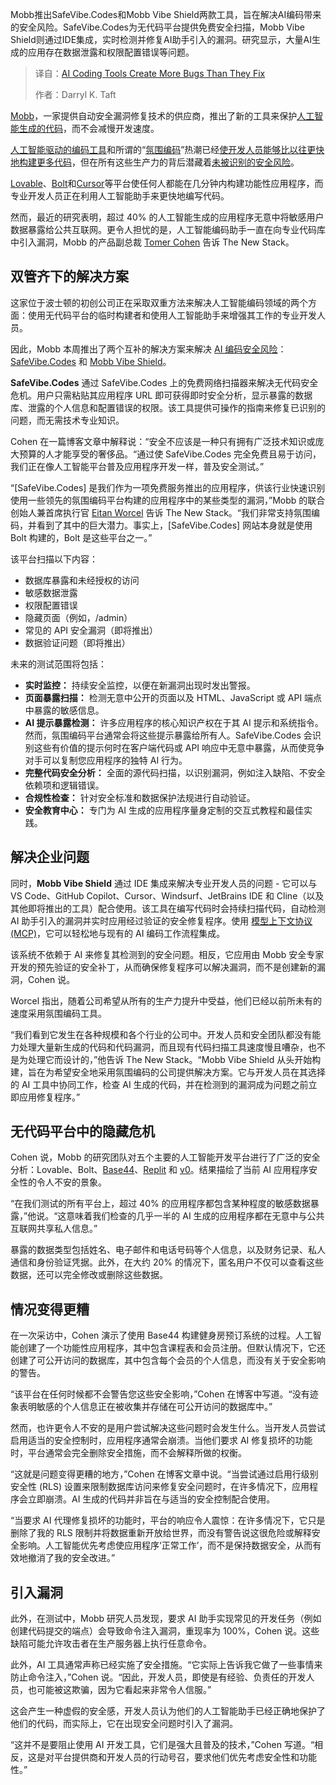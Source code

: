 
<!--
title: AI编程工具制造的Bug比修复的还多
cover: https://cdn.thenewstack.io/media/2025/07/a9ece574-getty-images-2rzwlhrfluc-unsplash.jpg
summary: Mobb推出SafeVibe.Codes和Mobb Vibe Shield两款工具，旨在解决AI编码带来的安全风险。SafeVibe.Codes为无代码平台提供免费安全扫描，Mobb Vibe Shield则通过IDE集成，实时检测并修复AI助手引入的漏洞。研究显示，大量AI生成的应用存在数据泄露和权限配置错误等问题。
-->

Mobb推出SafeVibe.Codes和Mobb Vibe Shield两款工具，旨在解决AI编码带来的安全风险。SafeVibe.Codes为无代码平台提供免费安全扫描，Mobb Vibe Shield则通过IDE集成，实时检测并修复AI助手引入的漏洞。研究显示，大量AI生成的应用存在数据泄露和权限配置错误等问题。

> 译自：[AI Coding Tools Create More Bugs Than They Fix](https://thenewstack.io/ai-coding-tools-create-more-bugs-than-they-fix/)
> 
> 作者：Darryl K. Taft

[Mobb](https://www.mobb.ai/)，一家提供自动安全漏洞修复技术的供应商，推出了新的工具来保护[人工智能生成的代码](https://thenewstack.io/ai-generated-code-needs-refactoring-say-76-of-developers/)，而不会减慢开发速度。

[人工智能驱动的编码工具](https://thenewstack.io/ai-powered-coding-developer-tool-trends-to-monitor-in-2025/)和所谓的“[氛围编码](https://thenewstack.io/vibe-coding-and-you/)”热潮已经[使开发人员能够比以往更快地构建更多代码](https://thenewstack.io/ai-coding-human-engineers-are-more-important-than-ever/)，但在所有这些生产力的背后潜藏着[未被识别的安全风险](https://thenewstack.io/after-vibe-coding-comes-vibe-testing-almost/)。

[Lovable](https://lovable.dev/)、[Bolt](https://bolt.new/)和[Cursor](https://thenewstack.io/5-ways-cursor-ai-sets-the-standard-for-ai-coding-assistance/)等平台使任何人都能在几分钟内构建功能性应用程序，而专业开发人员正在利用人工智能助手来更快地编写代码。

然而，最近的研究表明，超过 40% 的人工智能生成的应用程序无意中将敏感用户数据暴露给公共互联网。更令人担忧的是，人工智能编码助手一直在向专业代码库中引入漏洞，Mobb 的产品副总裁 [Tomer Cohen](https://www.linkedin.com/in/tomer-van-cohen/) 告诉 The New Stack。

## 双管齐下的解决方案

这家位于波士顿的初创公司正在采取双重方法来解决人工智能编码领域的两个方面：使用无代码平台的临时构建者和使用人工智能助手来增强其工作的专业开发人员。

因此，Mobb 本周推出了两个互补的解决方案来解决 [AI 编码安全风险](https://thenewstack.io/ai-security-agents-combat-ai-generated-code-risks/)：[SafeVibe.Codes](https://safevibe.codes/) 和 [Mobb Vibe Shield](https://vibe.mobb.ai/)。

**SafeVibe.Codes** 通过 SafeVibe.Codes 上的免费网络扫描器来解决无代码安全危机。用户只需粘贴其应用程序 URL 即可获得即时安全分析，显示暴露的数据库、泄露的个人信息和配置错误的权限。该工具提供可操作的指南来修复已识别的问题，而无需技术专业知识。

Cohen 在一篇博客文章中解释说：“安全不应该是一种只有拥有广泛技术知识或庞大预算的人才能享受的奢侈品。“通过使 SafeVibe.Codes 完全免费且易于访问，我们正在像人工智能平台普及应用程序开发一样，普及安全测试。”

“[SafeVibe.Codes] 是我们作为一项免费服务推出的应用程序，供该行业快速识别使用一些领先的氛围编码平台构建的应用程序中的某些类型的漏洞，”Mobb 的联合创始人兼首席执行官 [Eitan Worcel](https://www.linkedin.com/in/worcel/) 告诉 The New Stack。“我们非常支持氛围编码，并看到了其中的巨大潜力。事实上，[SafeVibe.Codes] 网站本身就是使用 Bolt 构建的，Bolt 是这些平台之一。”

该平台扫描以下内容：

* 数据库暴露和未经授权的访问
* 敏感数据泄露
* 权限配置错误
* 隐藏页面（例如，/admin）
* 常见的 API 安全漏洞（即将推出）
* 数据验证问题（即将推出）

未来的测试范围将包括：

* **实时监控：** 持续安全监控，以便在新漏洞出现时发出警报。
* **页面暴露扫描：** 检测无意中公开的页面以及 HTML、JavaScript 或 API 端点中暴露的敏感信息。
* **AI 提示暴露检测：** 许多应用程序的核心知识产权在于其 AI 提示和系统指令。然而，氛围编码平台通常会将这些提示暴露给所有人。SafeVibe.Codes 会识别这些有价值的提示何时在客户端代码或 API 响应中无意中暴露，从而使竞争对手可以复制您应用程序的独特 AI 行为。
* **完整代码安全分析：** 全面的源代码扫描，以识别漏洞，例如注入缺陷、不安全依赖项和逻辑错误。
* **合规性检查：** 针对安全标准和数据保护法规进行自动验证。
* **安全教育中心：** 专门为 AI 生成的应用程序量身定制的交互式教程和最佳实践。

## 解决企业问题

同时，**Mobb Vibe Shield** 通过 IDE 集成来解决专业开发人员的问题 - 它可以与 VS Code、GitHub Copilot、Cursor、Windsurf、JetBrains IDE 和 Cline（以及其他即将推出的工具）配合使用。该工具在编写代码时会持续扫描代码，自动检测 AI 助手引入的漏洞并实时应用经过验证的安全修复程序。使用 [模型上下文协议 (MCP)](https://thenewstack.io/model-context-protocol-bridges-llms-to-the-apps-they-need/)，它可以轻松地与现有的 AI 编码工作流程集成。

该系统不依赖于 AI 来修复其检测到的安全问题。相反，它应用由 Mobb 安全专家开发的预先验证的安全补丁，从而确保修复程序可以解决漏洞，而不是创建新的漏洞，Cohen 说。

Worcel 指出，随着公司希望从所有的生产力提升中受益，他们已经以前所未有的速度采用氛围编码工具。

“我们看到它发生在各种规模和各个行业的公司中。开发人员和安全团队都没有能力处理大量新生成的代码和代码漏洞，而且现有代码扫描工具速度慢且嘈杂，也不是为处理它而设计的，”他告诉 The New Stack。“Mobb Vibe Shield 从头开始构建，旨在为希望安全地采用氛围编码的公司提供解决方案。它与开发人员在其选择的 AI 工具中协同工作，检查 AI 生成的代码，并在检测到的漏洞成为问题之前立即应用修复程序。”

## 无代码平台中的隐藏危机

Cohen 说，Mobb 的研究团队对五个主要的人工智能开发平台进行了广泛的安全分析：Lovable、Bolt、[Base44](https://base44.com/)、[Replit](https://replit.com/) 和 [v0](https://v0.dev/)。结果描绘了当前 AI 应用程序安全性的令人不安的景象。

“在我们测试的所有平台上，超过 40% 的应用程序都包含某种程度的敏感数据暴露，”他说。“这意味着我们检查的几乎一半的 AI 生成的应用程序都在无意中与公共互联网共享私人信息。”

暴露的数据类型包括姓名、电子邮件和电话号码等个人信息，以及财务记录、私人通信和身份验证凭据。此外，在大约 20% 的情况下，匿名用户不仅可以查看这些数据，还可以完全修改或删除这些数据。

## 情况变得更糟

在一次采访中，Cohen 演示了使用 Base44 构建健身房预订系统的过程。人工智能创建了一个功能性应用程序，其中包含课程表和会员注册。但默认情况下，它还创建了可公开访问的数据库，其中包含每个会员的个人信息，而没有关于安全影响的警告。

“该平台在任何时候都不会警告您这些安全影响，”Cohen 在博客中写道。“没有迹象表明敏感的个人信息正在被收集并存储在可公开访问的数据库中。”

然而，也许更令人不安的是用户尝试解决这些问题时会发生什么。当开发人员尝试启用适当的安全控制时，应用程序通常会崩溃。当他们要求 AI 修复损坏的功能时，平台通常会完全删除安全措施，而不会解释所做的权衡。

“这就是问题变得更糟的地方，”Cohen 在博客文章中说。“当尝试通过启用行级别安全性 (RLS) 设置来限制数据库访问来修复安全问题时，在许多情况下，应用程序会立即崩溃。AI 生成的代码并非旨在与适当的安全控制配合使用。

“当要求 AI 代理修复损坏的功能时，平台的响应令人震惊：在许多情况下，它只是删除了我的 RLS 限制并将数据重新开放给世界，而没有警告说这很危险或解释安全影响。人工智能优先考虑使应用程序‘正常工作’，而不是保持数据安全，从而有效地撤消了我的安全改进。”

## 引入漏洞

此外，在测试中，Mobb 研究人员发现，要求 AI 助手实现常见的开发任务（例如创建代码提交的端点）会导致命令注入漏洞，重现率为 100%，Cohen 说。这些缺陷可能允许攻击者在生产服务器上执行任意命令。

此外，AI 工具通常声称已经实施了安全措施。“它实际上告诉我它做了一些事情来防止命令注入，”Cohen 说。“因此，开发人员，即使是有经验、负责任的开发人员，也可能被这欺骗，因为它看起来非常令人信服。”

这会产生一种虚假的安全感，开发人员认为他们的人工智能助手已经正确地保护了他们的代码，而实际上，它在出现安全问题时引入了漏洞。

“这并不是要阻止使用 AI 开发工具，它们是强大且普及的技术，”Cohen 写道。“相反，这是对平台提供商和开发人员的行动号召，要求他们优先考虑安全性和功能性。”